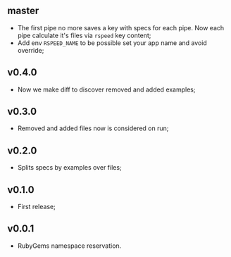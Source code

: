 ## master

- The first pipe no more saves a key with specs for each pipe. Now each pipe calculate it's files via `rspeed` key content;
- Add env `RSPEED_NAME` to be possible set your app name and avoid override;

## v0.4.0

- Now we make diff to discover removed and added examples;

## v0.3.0

- Removed and added files now is considered on run;

## v0.2.0

- Splits specs by examples over files;

## v0.1.0

- First release;

## v0.0.1

- RubyGems namespace reservation.
